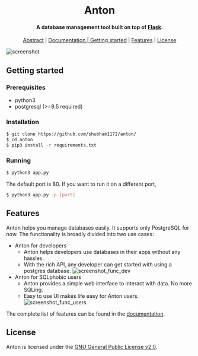 <h1 align="center">  
    Anton  
</h1>  
  
<h4 align="center">A database management tool built on top of <a href="http://flask.pocoo.org/" target="_blank">Flask</a>.</h4>
 
 <p align ="center">
<a href="https://goo.gl/BG4WQy">Abstract</a> | 
<a href="https://goo.gl/XbmUoK"> Documentation |
<a href="#getting-started">Getting started</a> |
<a href="#features">Features</a> |
<a href="#license">License</a>
</p>
  
  ![screenshot](https://lh3.googleusercontent.com/g8ur4Pkfxe7TTKquCTF2i2A6h8b1pZKrG2tdTfXRry3htn7t3h9UxbVnT9qjLR_Yf9ryrs9-DGPW9GY-n8Sje8eH3hpJs7sJFuotC_fX13hJVdyV6vkFp4OyR8BY6QrMMCVvZDGf68u3p93iyaKBlwJTH_JBEu9sjFFS20tnQPzzM9XN5xOHwrwamHr0a23XehONGZ1F8JPNqxFbkGLXzKDi92V4hOGDOm8y-ESvY9HEfgzlKVY5jprfShRPLys-IPKUktxpU0JFNs7VKhu_pUQOli4_n72R7pJXrc9HCBYeHf5rKe1Sef9leRNwxG3X-2Y76Nfbf6oI8vyQQflHH6r61_7QzEDDVpyoii2foIqCsmyLfiDu0PSYmb5ZtNQHId-P0aeaFaktLWcsCuIAHFJoGuXrpmLcIYQ6DBuDRCaNLmqYsLSOghILdvujntmpZSiXiBEU-V40GPKOSJAZvLOKR4_zTvfjant-6XECS-UEMb5KWz_r5E8_n0hh8u-xO39-5_cOPQ9QtmVMJYU1utqaoMt18weO4fFKoVwa8o2ZDqBhWAs5HI3x_fwP0o7A4ZtZzs78RTLoZJyMPuxy6H-RODtQmFpe-XjWZA8=w1238-h637-no)

## Getting started

### Prerequisites
* python3
* postgresql (>=9.5 required) 

### Installation  
```sh  
$ git clone https://github.com/shubham1172/anton/  
$ cd anton  
$ pip3 install -r requirements.txt  
```

### Running
```sh
$ python3 app.py
```
The default port is 80. If you want to run it on a different port,
```sh
$ python3 app.py -p [port]
```

## Features
Anton helps you manage databases easily. It supports only PostgreSQL for now.  The functionality is broadly divided into two	use cases:

 - Anton for developers
	 - Anton helps developers use databases in their apps without any hassles.
	 - With the rich API, any developer can get started with using a postgres database.
	 ![screenshot_func_dev](https://lh3.googleusercontent.com/-3-PFDuHKsvoPLewhaM76WlMG4kRVZV7MELhu7pKR7HkZVoXXYt655vVDELLwUhHrS_-6hHalNTHPTQQ9HXe93C5DLrL6yV80iHiHFA0MXa1vILcLQvU_cnn9O3ckFCNiZq33BcU4UK-2A9VoZd9fZaeFZP7PSjLw45j_M1l77FCaMdLKdZigfkh9X1fCin6B3efBTCaxi9kJx0pZD-31jlJ67j3gFv85kvzuSFUYdoSlbg-bZAndJ8JWPAcnlAstE_6sU9tJK2e7d2G2swmuB-mcXaEiHNnKfBm62QPxzv3y57O2E2uRYFtde0rv5SHDKkbnI7sbZNAeNttgvxQldxs0UiM-JgFAbLaWZ9K5aAFLHhetxboyAHpN04eMuJgTEXmC13bvXI_mWepWmLywJz4kP0l_27AuXYeC_K2RyoOo449mcaadHlBG2SmjjuL7FVz9RfgQ92lLt5YXPDZuDNxKkgJlyy0X4NvBWD7TaWdkiQ6WVMRDz0p_N-wDzYPmj-u42iY6VUPZMkB5GwHo4hg-Zbrx0gicXvPRr-cqjdZQMXRLhZvTk6NvImiFHbg740_D6sVL7U969zfkbXCqpnpZ-05sBRibk6msXI=w1026-h637-no)
- Anton for SQLphobic users
	- Anton provides a simple web interface to  interact with data. No more SQLing.
	- Easy to use UI makes life easy for Anton users.
![screenshot_func_users](https://lh3.googleusercontent.com/8jbpUCiYcFQZiOSOdWgzSqZaJF7SpB5_6MsZrWSPWBJJRxBo_M35w-44CDBNPeaaX7EqwUkBPdzYTy194uM2RQZaN2UDwCVl1Tp7OxueSX7MeXxNgMmyHs_5dH3eT06INsIw8GDflm4et9VY2THvwqevsCO2fmymG815zUuF3tBHiEiaGTzTl1_aRDLj9GfZYDNNOUoPY69Z7abD2LX-NBScXpWXAW5EL7VQUac2t3P_WLMIRNPLVLAMr1V06X3vjYa-xnFGGFff49V6ZOVwr5DrTByy4p8NVhKZXy4AXBtvc2il9Sd-mq22MCzyDA9aCEqzm0StgjJYtWPk8r5StS2H1orH2D4e_05DEPmEjrfypBnAZbdCNazLHVr1ZzNppDTs3h2KKmPnRsif8_zA78Ex4OJtuos7Ldn1Vrs6I_tXeB7DsAa8gkXBZgIqaBPpliIy_-z4e7BNSOARM50URT7LkUu05VD3pMK6WsOC7ydzRifbK69MkxQ9viGYW3KPABdw5VFIrP5SoKkQV4eN3OtlZh_Nq0YPC1ymwqaog_Cad8JZQxg6bia3Oc5FKCWRidzJI7L5T4_LH7T2tH2caGwdJPHobBej0RNkP5c=w1238-h637-no)

The complete list of features can be found in the [documentation](https://goo.gl/XbmUoK).

## License
Anton is licensed under the [GNU General Public License v2.0](https://github.com/shubham1172/anton/blob/master/LICENSE).
